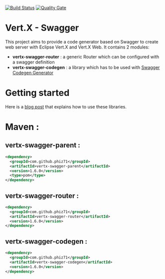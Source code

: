 [![Build Status](https://travis-ci.org/phiz71/vertx-swagger.svg?branch=master)](https://travis-ci.org/phiz71/vertx-swagger)
[![Quality Gate](https://sonarcloud.io/api/project_badges/measure?project=com.github.phiz71%3Avertx-swagger-parent&metric=alert_status)](https://sonarcloud.io/dashboard?id=com.github.phiz71%3Avertx-swagger-parent)

# Vert.X - Swagger
This project aims to provide a code generator based on Swagger to create web server with Eclipse Vert.X and Vert.X Web.
It contains 2 modules:
 - **vertx-swagger-router** : a generic Router which can be configured with a swagger definition
 - **vertx-swagger-codegen** : a library which has to be used with [Swagger Codegen Generator](https://github.com/swagger-api/swagger-codegen#swagger-code-generator)
  
# Getting started 
Here is a [blog post](http://vertx.io/blog/presentation-of-the-vert-x-swagger-project) that explains how to use these libraries.
  
# Maven :
## vertx-swagger-parent :
```XML
<dependency>
  <groupId>com.github.phiz71</groupId>
  <artifactId>vertx-swagger-parent</artifactId>
  <version>1.6.0</version>
  <type>pom</type>
</dependency>
```

## vertx-swagger-router :
```XML
<dependency>
  <groupId>com.github.phiz71</groupId>
  <artifactId>vertx-swagger-router</artifactId>
  <version>1.6.0</version>
</dependency>
```

## vertx-swagger-codegen :
```XML
<dependency>
  <groupId>com.github.phiz71</groupId>
  <artifactId>vertx-swagger-codegen</artifactId>
  <version>1.6.0</version>
</dependency>
```
